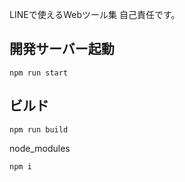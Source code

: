 LINEで使えるWebツール集
自己責任です。　

## 開発サーバー起動
```
npm run start
```

## ビルド
```
npm run build
```

node_modules
```
npm i
```
